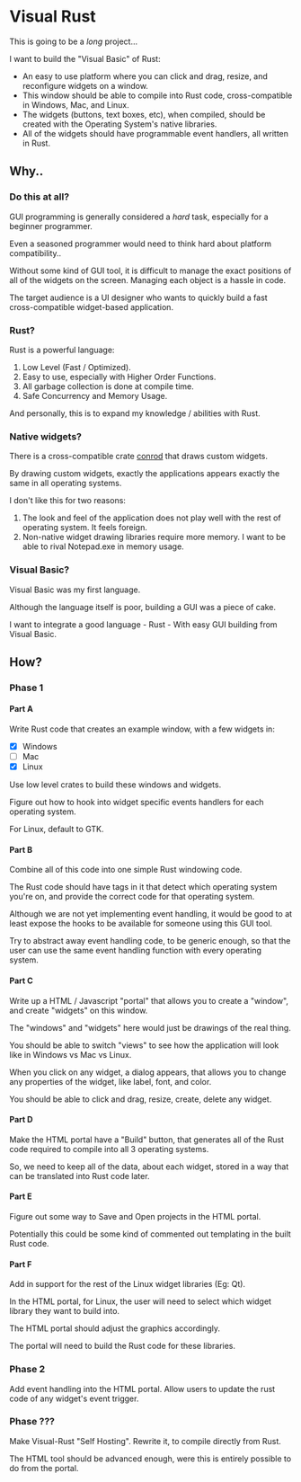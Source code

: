 # Visual Rust
This is going to be a *long* project...

I want to build the "Visual Basic" of Rust:

* An easy to use platform where you can click and drag, resize, and reconfigure widgets on a window.
* This window should be able to compile into Rust code, cross-compatible in Windows, Mac, and Linux.
* The widgets (buttons, text boxes, etc), when compiled, should be created with the Operating System's native libraries.
* All of the widgets should have programmable event handlers, all written in Rust.

## Why..
### Do this at all?
GUI programming is generally considered a *hard* task, especially for a beginner programmer.

Even a seasoned programmer would need to think hard about platform compatibility..

Without some kind of GUI tool, it is difficult to manage the exact positions of all of the widgets on the screen. Managing each object is a hassle in code.

The target audience is a UI designer who wants to quickly build a fast cross-compatible widget-based application.

### Rust?
Rust is a powerful language:

1. Low Level (Fast / Optimized).
2. Easy to use, especially with Higher Order Functions.
3. All garbage collection is done at compile time.
4. Safe Concurrency and Memory Usage.

And personally, this is to expand my knowledge / abilities with Rust.

### Native widgets?
There is a cross-compatible crate [conrod](https://crates.io/crates/conrod) that draws custom widgets.

By drawing custom widgets, exactly the applications appears exactly the same in all operating systems.

I don't like this for two reasons:

1. The look and feel of the application does not play well with the rest of operating system. It feels foreign.
2. Non-native widget drawing libraries require more memory. I want to be able to rival Notepad.exe in memory usage.

### Visual Basic?
Visual Basic was my first language.

Although the language itself is poor, building a GUI was a piece of cake.

I want to integrate a good language - Rust - With easy GUI building from Visual Basic.

## How?
### Phase 1

#### Part A
Write Rust code that creates an example window, with a few widgets in:

* [x] Windows
* [ ] Mac
* [x] Linux

Use low level crates to build these windows and widgets.

Figure out how to hook into widget specific events handlers for each operating system.

For Linux, default to GTK.

#### Part B
Combine all of this code into one simple Rust windowing code.

The Rust code should have tags in it that detect which operating system you're on, and provide the correct code for that operating system.

Although we are not yet implementing event handling, it would be good to at least expose the hooks to be available for someone using this GUI tool.

Try to abstract away event handling code, to be generic enough, so that the user can use the same event handling function with every operating system.

#### Part C
Write up a HTML / Javascript "portal" that allows you to create a "window", and create "widgets" on this window.

The "windows" and "widgets" here would just be drawings of the real thing.

You should be able to switch "views" to see how the application will look like in Windows vs Mac vs Linux.

When you click on any widget, a dialog appears, that allows you to change any properties of the widget, like label, font, and color.

You should be able to click and drag,  resize, create, delete any widget.

#### Part D
Make the HTML portal have a "Build" button, that generates all of the Rust code required to compile into all 3 operating systems.

So, we need to keep all of the data, about each widget, stored in a way that can be translated into Rust code later.

#### Part E
Figure out some way to Save and Open projects in the HTML portal.

Potentially this could be some kind of commented out templating in the built Rust code.

#### Part F
Add in support for the rest of the Linux widget libraries (Eg: Qt).

In the HTML portal, for Linux, the user will need to select which widget library they want to build into.

The HTML portal should adjust the graphics accordingly.

The portal will need to build the Rust code for these libraries.

### Phase 2
Add event handling into the HTML portal. Allow users to update the rust code of any widget's event trigger.

### Phase ???
Make Visual-Rust "Self Hosting". Rewrite it, to compile directly from Rust.

The HTML tool should be advanced enough, were this is entirely possible to do from the portal.
